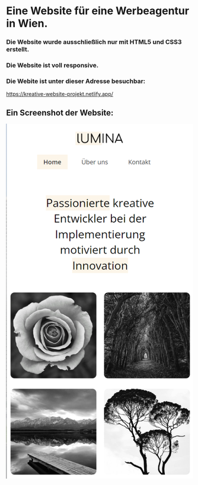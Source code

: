 # Eine Website für eine Werbeagentur in Wien.

### Die Website wurde ausschließlich nur mit HTML5 und CSS3 erstellt.

### Die Website ist voll responsive.

### Die Webite ist unter dieser Adresse besuchbar:
https://kreative-website-projekt.netlify.app/

## Ein Screenshot der Website:
![Ein Bild der Website](img/responsive.png)
